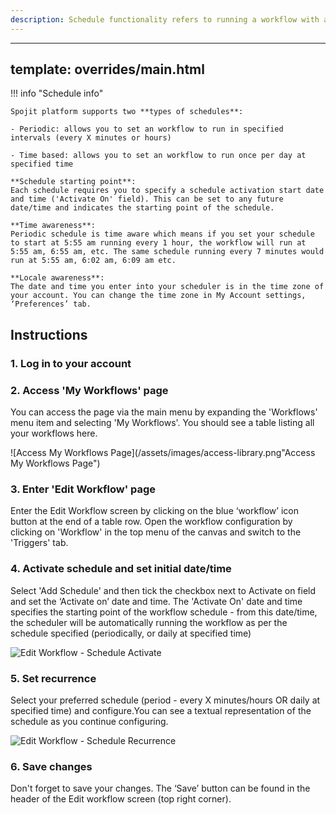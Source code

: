 ```yaml
---
description: Schedule functionality refers to running a workflow with a schedule set.
---
```

---
template: overrides/main.html
---
!!! info "Schedule info"

    Spojit platform supports two **types of schedules**:

    - Periodic: allows you to set an workflow to run in specified intervals (every X minutes or hours)

    - Time based: allows you to set an workflow to run once per day at specified time

    **Schedule starting point**:
    Each schedule requires you to specify a schedule activation start date and time ('Activate On' field). This can be set to any future date/time and indicates the starting point of the schedule.

    **Time awareness**:
    Periodic schedule is time aware which means if you set your schedule to start at 5:55 am running every 1 hour, the workflow will run at 5:55 am, 6:55 am, etc. The same schedule running every 7 minutes would run at 5:55 am, 6:02 am, 6:09 am etc.

    **Locale awareness**:
    The date and time you enter into your scheduler is in the time zone of your account. You can change the time zone in My Account settings, ‘Preferences’ tab.

## Instructions
### 1. Log in to your account

### 2. Access 'My Workflows' page

  You can access the page via the main menu by expanding  the 'Workflows' menu item and selecting 'My Workflows'. You should see a table listing all your workflows here.

  ![Access My Workflows Page](/assets/images/access-library.png"Access My Workflows Page")

### 3. Enter 'Edit Workflow' page

  Enter the Edit Workflow screen by clicking on the blue ‘workflow’ icon button at the end of a table row. Open the workflow configuration by clicking on 'Workflow' in the top menu of the canvas and switch to the 'Triggers' tab.

### 4. Activate schedule and set initial date/time

  Select 'Add Schedule' and then tick the checkbox next to Activate on field and set the ‘Activate on’ date and time. The 'Activate On' date and time specifies the starting point of the workflow schedule - from this date/time, the scheduler will be automatically running the workflow as per the schedule specified (periodically, or daily at specified time)

  ![Edit Workflow - Schedule Activate](/assets/images/edit-integration-schedule-activate.gif "Edit Workflow - Schedule Activate")

### 5. Set recurrence

  Select your preferred schedule (period - every X minutes/hours OR daily at specified time) and configure.You can see a textual representation of the schedule as you continue configuring.

  ![Edit Workflow - Schedule Recurrence](/assets/images/edit-integration-schedule-recurrence.gif "Edit Workflow - Schedule Recurrence")

### 6. Save changes

  Don't forget to save your changes. The ‘Save’ button can be found in the header of the Edit workflow screen (top right corner).
